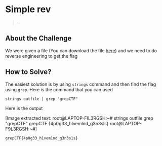 # Simple rev
> `-`

## About the Challenge
We were given a file (You can download the file [here](outfile)) and we need to do reverse engineering to get the flag

## How to Solve?
The easiest solution is by using `strings` command and then find the flag using `grep`. Here is the command that you can used

```shell
strings outfile | grep "grepCTF"
```

Here is the output


[Image extracted text: root@LAPTOP-FIL3RGSH:~# strings
outfile
grep
"grepCTF"
grepCTF {4p0g33_hlvemlnd_g3n3sls}
root@LAPTOP-F9L3RGSH:~#]


```
grepCTF{4p0g33_h1vem1nd_g3n3s1s}
```